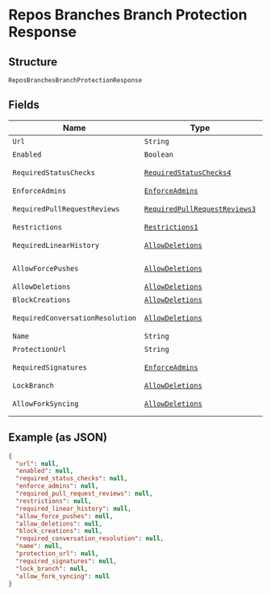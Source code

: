 
# Repos Branches Branch Protection Response

## Structure

`ReposBranchesBranchProtectionResponse`

## Fields

| Name | Type | Tags | Description | Getter | Setter |
|  --- | --- | --- | --- | --- | --- |
| `Url` | `String` | Optional | - | String getUrl() | setUrl(String url) |
| `Enabled` | `Boolean` | Optional | - | Boolean getEnabled() | setEnabled(Boolean enabled) |
| `RequiredStatusChecks` | [`RequiredStatusChecks4`](../../doc/models/required-status-checks-4.md) | Optional | - | RequiredStatusChecks4 getRequiredStatusChecks() | setRequiredStatusChecks(RequiredStatusChecks4 requiredStatusChecks) |
| `EnforceAdmins` | [`EnforceAdmins`](../../doc/models/enforce-admins.md) | Optional | - | EnforceAdmins getEnforceAdmins() | setEnforceAdmins(EnforceAdmins enforceAdmins) |
| `RequiredPullRequestReviews` | [`RequiredPullRequestReviews3`](../../doc/models/required-pull-request-reviews-3.md) | Optional | - | RequiredPullRequestReviews3 getRequiredPullRequestReviews() | setRequiredPullRequestReviews(RequiredPullRequestReviews3 requiredPullRequestReviews) |
| `Restrictions` | [`Restrictions1`](../../doc/models/restrictions-1.md) | Optional | - | Restrictions1 getRestrictions() | setRestrictions(Restrictions1 restrictions) |
| `RequiredLinearHistory` | [`AllowDeletions`](../../doc/models/allow-deletions.md) | Optional | - | AllowDeletions getRequiredLinearHistory() | setRequiredLinearHistory(AllowDeletions requiredLinearHistory) |
| `AllowForcePushes` | [`AllowDeletions`](../../doc/models/allow-deletions.md) | Optional | - | AllowDeletions getAllowForcePushes() | setAllowForcePushes(AllowDeletions allowForcePushes) |
| `AllowDeletions` | [`AllowDeletions`](../../doc/models/allow-deletions.md) | Optional | - | AllowDeletions getAllowDeletions() | setAllowDeletions(AllowDeletions allowDeletions) |
| `BlockCreations` | [`AllowDeletions`](../../doc/models/allow-deletions.md) | Optional | - | AllowDeletions getBlockCreations() | setBlockCreations(AllowDeletions blockCreations) |
| `RequiredConversationResolution` | [`AllowDeletions`](../../doc/models/allow-deletions.md) | Optional | - | AllowDeletions getRequiredConversationResolution() | setRequiredConversationResolution(AllowDeletions requiredConversationResolution) |
| `Name` | `String` | Optional | - | String getName() | setName(String name) |
| `ProtectionUrl` | `String` | Optional | - | String getProtectionUrl() | setProtectionUrl(String protectionUrl) |
| `RequiredSignatures` | [`EnforceAdmins`](../../doc/models/enforce-admins.md) | Optional | - | EnforceAdmins getRequiredSignatures() | setRequiredSignatures(EnforceAdmins requiredSignatures) |
| `LockBranch` | [`AllowDeletions`](../../doc/models/allow-deletions.md) | Optional | - | AllowDeletions getLockBranch() | setLockBranch(AllowDeletions lockBranch) |
| `AllowForkSyncing` | [`AllowDeletions`](../../doc/models/allow-deletions.md) | Optional | - | AllowDeletions getAllowForkSyncing() | setAllowForkSyncing(AllowDeletions allowForkSyncing) |

## Example (as JSON)

```json
{
  "url": null,
  "enabled": null,
  "required_status_checks": null,
  "enforce_admins": null,
  "required_pull_request_reviews": null,
  "restrictions": null,
  "required_linear_history": null,
  "allow_force_pushes": null,
  "allow_deletions": null,
  "block_creations": null,
  "required_conversation_resolution": null,
  "name": null,
  "protection_url": null,
  "required_signatures": null,
  "lock_branch": null,
  "allow_fork_syncing": null
}
```

